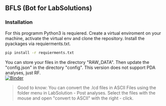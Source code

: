 ## BFLS (Bot for LabSolutions)

### Installation
For this programm Python3 is requiered. Create a virtual enviroment on your machine, activate the virtual env and clone the repository. Install the pyackages via requierments.txt.

``` bash
pip install -r requierments.txt 
```
  
You can store your files in the directory "RAW_DATA". Then update the "config.json" in the directory "config". This version does not support PDA analyses, just RF.  
[![Binder](https://mybinder.org/badge_logo.svg)](https://mybinder.org/v2/gh/IceGuyMusic/BFLS/master)

> Good to know:
> You can convert the .lcd files in ASCII Files using the folder menu in LabSolution - Post analyses. Select the files with the mouse and open "convert to ASCII" with the right - click. 
  
